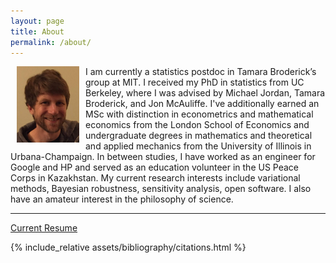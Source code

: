 ```yaml
---
layout: page
title: About
permalink: /about/
---
```


<img src="/assets/images/ryan_portrait_2019.jpg" alt="drawing" width="100" align="left" hspace="10">

I am currently a statistics postdoc in Tamara Broderick’s group at MIT. I
received my PhD in statistics from UC Berkeley, where I was advised by Michael
Jordan, Tamara Broderick, and Jon McAuliffe. I've additionally earned an MSc
with distinction in econometrics and mathematical economics from the London
School of Economics and undergraduate degrees in mathematics and theoretical and
applied mechanics from the University of Illinois in Urbana-Champaign. In
between studies, I have worked as an engineer for Google and HP and served as an
education volunteer in the US Peace Corps in Kazakhstan. My current research
interests include variational methods, Bayesian robustness, sensitivity
analysis, open software.  I also have an amateur interest in the philosophy of
science.

---

[Current Resume](/assets/giordano_resume_20190725.pdf)

{% include_relative assets/bibliography/citations.html %}
